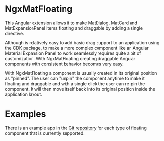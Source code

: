 # NgxMatFloating

This Angular extension allows it to make MatDialog, MatCard and MatExpansionPanel items floating and draggable by adding a single directive.

Although is relatively easy to add basic drag support to an application using the CDK package, to make a more complex component like an Angular 
Material Expansion Panel to work seamlessly requires quite a bit of customization. With NgxMatFloating creating draggable Angular components 
with consistent behavior becomes very easy. 

With NgxMatFloating a component is usually created in its original position as "pinned". The user can "unpin" the component anytime
to make it floating and draggable and with a single click the user can re-pin the component. It will then move itself back into
its original position inside the application layout.

# Examples

There is an example app in the [Git repository](https://github.com/megloff/ngx-mat-floating) for each type of floating component that is currently supported.
